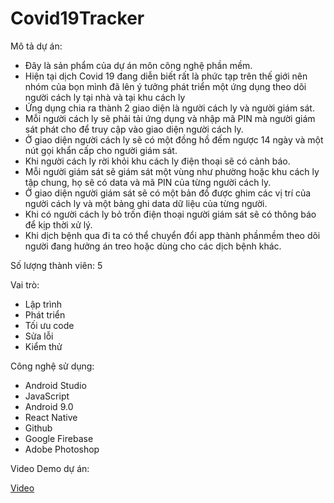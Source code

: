 # Covid19Tracker

Mô tả dự án:

- Đây là sản phẩm của dự án môn công nghệ phần mềm. 
- Hiện tại dịch Covid 19 đang diễn biết rất là phức tạp trên thế giới nên nhóm 
của bọn mình đã lên ý tưởng phát triển một ứng dụng theo dõi người cách ly tại 
nhà và tại khu cách ly 
- Ứng dụng chia ra thành 2 giao diện là người cách ly và người giám sát. 
- Mỗi người cách ly sẽ phải tải ứng dụng và nhập mã PIN mà người giám sát phát 
cho để truy cập vào giao diện người cách ly. 
- Ở giao diện người cách ly sẽ có một đồng hồ đếm ngược 14 ngày và một nút gọi 
khẩn cấp cho người giám sát. 
- Khi người cách ly rời khỏi khu cách ly điện thoại sẽ có cảnh báo. 
- Mỗi người giám sát sẽ giám sát một vùng như phường hoặc khu cách ly tập 
chung, họ sẽ có data và mã PIN của từng người cách ly. 
- Ở giao diện người giám sát sẽ có một bản đồ được ghim các vị trí của người 
cách ly và một bảng ghi data dữ liệu của từng người. 
- Khi có người cách ly bỏ trốn điện thoại người giám sát sẽ có thông báo để kịp 
thời xử lý. 
- Khi dịch bệnh qua đi ta có thể chuyển đổi app thành phầnmềm theo dõi người 
đang hưởng án treo hoặc dùng cho các dịch bệnh khác.

Số lượng thành viên: 5

Vai trò:
- Lập trình 
- Phát triển 
- Tối ưu code 
- Sửa lỗi 
- Kiểm thử

Công nghệ sử dụng:
- Android Studio 
- JavaScript 
- Android 9.0 
- React Native 
- Github 
- Google Firebase 
- Adobe Photoshop

Video Demo dự án:

[Video](https://drive.google.com/file/d/143YRtPP4kNW2llAQ-88ih34KlCRsxXa8/view?usp=sharing)


